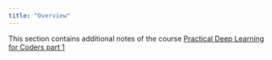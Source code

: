 ```yaml
---
title: "Overview"
---
```


This section contains additional notes of the course [Practical Deep Learning for Coders part 1](https://course.fast.ai/)
